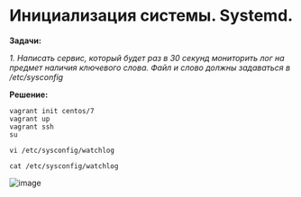 # Инициализация системы. Systemd.

**Задачи:**

  *1. Написать сервис, который будет раз в 30 секунд мониторить лог на предмет наличия ключевого слова. Файл и слово должны задаваться в /etc/sysconfig*
     
**Решение:**

```
vagrant init centos/7
vagrant up
vagrant ssh
su
```
```
vi /etc/sysconfig/watchlog
```
```
cat /etc/sysconfig/watchlog
```
![image](https://github.com/lettache/Otus-Administrator-Linux-Pro-Kryuchkov_VV/assets/84719218/a57826bd-af24-4205-8d5c-107a46701d6f)
























































